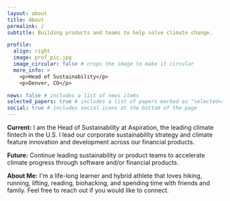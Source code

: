 ```yaml
---
layout: about
title: About
permalink: /
subtitle: Building products and teams to help solve climate change.

profile:
  align: right
  image: prof_pic.jpg
  image_circular: false # crops the image to make it circular
  more_info: >
    <p>Head of Sustainability</p>
    <p>Denver, CO</p>

news: false # includes a list of news items
selected_papers: true # includes a list of papers marked as "selected={true}"
social: true # includes social icons at the bottom of the page
---
```


**Current:** I am the Head of Sustainability at Aspiration, the leading climate fintech in the U.S. I lead our corporate sustainability strategy and climate feature innovation and development across our financial products.

**Future:** Continue leading sustainability or product teams to accelerate climate progress through software and/or financial products.

**About Me:** I'm a life-long learner and hybrid athlete that loves hiking, running, lifting, reading, biohacking, and spending time with friends and family. Feel free to reach out if you would like to connect.
